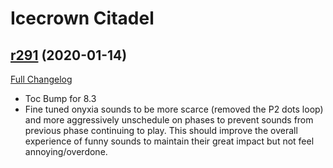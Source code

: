 # <DBM> Icecrown Citadel

## [r291](https://github.com/DeadlyBossMods/DBM-WotLK/tree/r291) (2020-01-14)
[Full Changelog](https://github.com/DeadlyBossMods/DBM-WotLK/compare/r290...r291)

- Toc Bump for 8.3  
- Fine tuned onyxia sounds to be more scarce (removed the P2 dots loop) and more aggressively unschedule on phases to prevent sounds from previous phase continuing to play. This should improve the overall experience of funny sounds to maintain their great impact but not feel annoying/overdone.  
